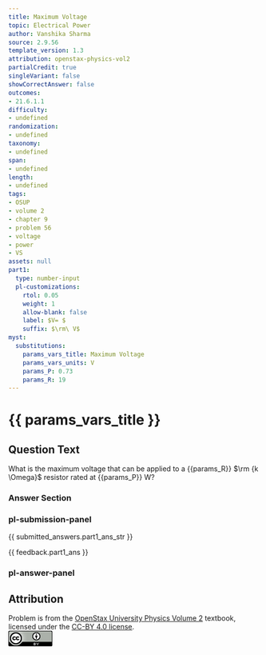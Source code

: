 ```yaml
---
title: Maximum Voltage
topic: Electrical Power
author: Vanshika Sharma
source: 2.9.56
template_version: 1.3
attribution: openstax-physics-vol2
partialCredit: true
singleVariant: false
showCorrectAnswer: false
outcomes:
- 21.6.1.1
difficulty:
- undefined
randomization:
- undefined
taxonomy:
- undefined
span:
- undefined
length:
- undefined
tags:
- OSUP
- volume 2
- chapter 9
- problem 56
- voltage
- power
- VS
assets: null
part1:
  type: number-input
  pl-customizations:
    rtol: 0.05
    weight: 1
    allow-blank: false
    label: $V= $
    suffix: $\rm\ V$
myst:
  substitutions:
    params_vars_title: Maximum Voltage
    params_vars_units: V
    params_P: 0.73
    params_R: 19
---
```

# {{ params_vars_title }}

## Question Text

What is the maximum voltage that can be applied to a {{params_R}} $\rm {k \Omega}$ resistor rated at {{params_P}} $\textrm {W}$?

### Answer Section

### pl-submission-panel

<p></p>
{{ submitted_answers.part1_ans_str }}
<p></p>
{{ feedback.part1_ans }}

### pl-answer-panel

## Attribution

Problem is from the [OpenStax University Physics Volume 2](https://openstax.org/details/books/university-physics-volume-2) textbook, licensed under the [CC-BY 4.0 license](https://creativecommons.org/licenses/by/4.0/).<br>![Image representing the Creative Commons 4.0 BY license.](https://raw.githubusercontent.com/firasm/bits/master/by.png)